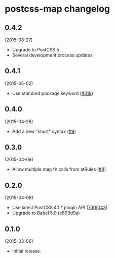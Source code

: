 # postcss-map changelog

## 0.4.2
(2015-08-27)

* Upgrade to PostCSS 5
* Several development process updates

## 0.4.1
(2015-05-02)

* Use standard package keyword
([#319](https://github.com/postcss/postcss/issues/319))

## 0.4.0
(2015-04-26)

* Add a new "short" syntax
([#9](https://github.com/pascalduez/postcss-map/issues/9))

## 0.3.0
(2015-04-09)

* Allow multiple map fn calls from atRules
([#8](https://github.com/pascalduez/postcss-map/issues/8))

## 0.2.0
(2015-04-08)

* Use latest PostCSS 4.1.* plugin API ([7df6043](https://github.com/pascalduez/postcss-map/commit/7df6043bbbcd1cd32028486c93349c0b12cdd725))
* Upgrade to Babel 5.0 ([e893d9a](https://github.com/pascalduez/postcss-map/commit/e893d9a848a64ee4844044eab12e3ce01ca95e27))

## 0.1.0
(2015-03-06)

* Initial release.
